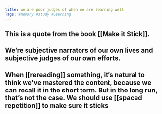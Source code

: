 ```yaml
---
title: we are poor judges of when we are learning well 
Tags: #memory #study #Learning
---
```


## This is a quote from the book [[Make it Stick]].
## We’re subjective narrators of our own lives and subjective judges of our own efforts.
## When [[rereading]] something, it’s natural to think we’ve mastered the content, because we can recall it in the short term. But in the long run, that’s not the case. We should use [[spaced repetition]] to make sure it sticks